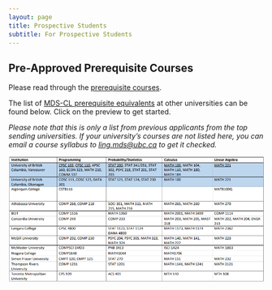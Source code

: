 ```yaml
---
layout: page
title: Prospective Students
subtitle: For Prospective Students
---
```


## Pre-Approved Prerequisite Courses
Please read through the [prerequisite courses](https://masterdatascience.ubc.ca/admissions/prerequisites).

The list of [MDS-CL prerequisite equivalents](/assets/img/MDS-CL-prerequisite-equivalents-list.pdf) at other universities can be found below. Click on the preview to get started.

*Please note that this is only a list from previous applicants from the top sending universities. If your university’s courses are not listed here, you can email a
course syllabus to <a href="mailto:ling.mds@ubc.ca">ling.mds@ubc.ca</a> to get it checked.* 

<p><a href="/assets/img/MDS-CL-prerequisite-equivalents-list.pdf" class="image fit"><img src="/assets/img/mds-cl-equivalents-preview.png" alt="MDS-CL Prerequisite Equivalents Preview"></a></p>
